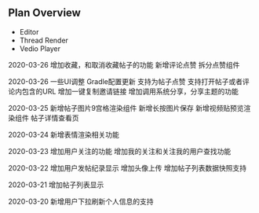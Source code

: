 ## Plan Overview
* Editor
* Thread Render
* Vedio Player

2020-03-26
增加收藏，和取消收藏帖子的功能
新增评论点赞 拆分点赞组件

2020-03-26
一些UI调整
Gradle配置更新
支持为帖子点赞
支持打开帖子或者评论内包含的URL
增加一键复制邀请链接
增加调用系统分享，分享主题的功能

2020-03-25
新增帖子图片9宫格渲染组件
新增长按图片保存
新增视频贴预览渲染组件
帖子详情查看页

2020-03-24
新增表情渲染相关功能

2020-03-23
增加用户关注的功能
增加我的关注和关注我的用户查找功能

2020-03-22
增加用户发帖纪录显示
增加头像上传
增加帖子列表数据快照支持

2020-03-21
增加帖子列表显示

2020-03-20
新增用户下拉刷新个人信息的支持